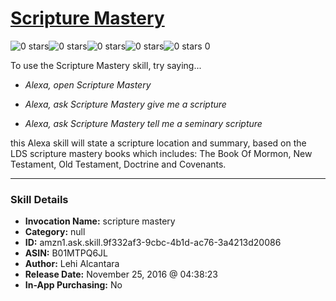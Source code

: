 # [Scripture Mastery](http://alexa.amazon.com/#skills/amzn1.ask.skill.9f332af3-9cbc-4b1d-ac76-3a4213d20086)
![0 stars](../../images/ic_star_border_black_18dp_1x.png)![0 stars](../../images/ic_star_border_black_18dp_1x.png)![0 stars](../../images/ic_star_border_black_18dp_1x.png)![0 stars](../../images/ic_star_border_black_18dp_1x.png)![0 stars](../../images/ic_star_border_black_18dp_1x.png) 0

To use the Scripture Mastery skill, try saying...

* *Alexa, open Scripture Mastery*

* *Alexa, ask Scripture Mastery give me a scripture*

* *Alexa, ask Scripture Mastery tell me a seminary scripture*

this Alexa skill will state a scripture location and summary, based on the LDS scripture mastery books which includes: The Book Of Mormon, New Testament, Old Testament, Doctrine and Covenants.

***

### Skill Details

* **Invocation Name:** scripture mastery
* **Category:** null
* **ID:** amzn1.ask.skill.9f332af3-9cbc-4b1d-ac76-3a4213d20086
* **ASIN:** B01MTPQ6JL
* **Author:** Lehi Alcantara
* **Release Date:** November 25, 2016 @ 04:38:23
* **In-App Purchasing:** No
